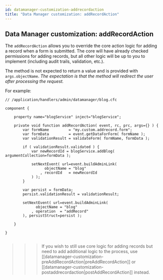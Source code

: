 ```yaml
---
id: datamanager-customization-addrecordaction
title: "Data Manager customization: addRecordAction"
---
```


## Data Manager customization: addRecordAction

The `addRecordAction` allows you to override the core action logic for adding a record when a form is submitted. The core will have already checked permissions for adding records, but all other logic will be up to you to implement (including audit trails, validation, etc.).

The method is not expected to return a value and is provided with `args.objectName`. _The expectation is that the method will redirect the user after processing the request._

For example:

```luceescript
// /application/handlers/admin/datamanager/blog.cfc

component {

	property name="blogService" inject="blogService";

	private void function addRecordAction( event, rc, prc, args={} ) {
		var formName         = "my.custom.addrecord.form";
		var formData         = event.getDataForForm( formName );
		var validationResult = validateForm( formName, formData );

		if ( validationResult.validated ) {
			var newRecordId = blogService.addBlog( argumentCollection=formData );

			setNextEvent( url=event.buildAdminLink(
				  objectName = "blog"
				, recordId   = newRecordId
			) );
		}

		var persist = formData;
		persist.validationResult = validationResult;

		setNextEvent( url=event.buildAdminLink(
			  objectName = "blog"
			, operation  = "addRecord"
		), persistStruct=persist );

	}

}


```

>>> If you wish to still use core logic for adding records but need to add additional logic to the process, use [[datamanager-customization-preAddRecordAction|preAddRecordAction]] or [[datamanager-customization-postaddrecordaction|postAddRecordAction]] instead.